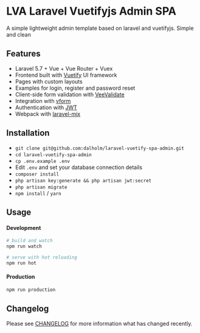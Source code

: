 # LVA Laravel Vuetifyjs Admin SPA 

A simple lightweight admin template based on laravel and vuetifyjs. Simple and clean


## Features

- Laravel 5.7 + Vue + Vue Router + Vuex
- Frontend built with [Vuetify](https://github.com/vuetifyjs/vuetify) UI framework
- Pages with custom layouts 
- Examples for login, register and password reset
- Client-side form validation with [VeeValidate](https://github.com/baianat/vee-validate)
- Integration with [vform](https://github.com/cretueusebiu/vform)
- Authentication with [JWT](https://github.com/tymondesigns/jwt-auth)
- Webpack with [laravel-mix](https://github.com/JeffreyWay/laravel-mix)

## Installation
- `git clone git@github.com:dalholm/laravel-vuetify-spa-admin.git`
- `cd laravel-vuetify-spa-admin`
- `cp .env.example .env`
- Edit `.env` and set your database connection details
- `composer install`
- `php artisan key:generate && php artisan jwt:secret`
- `php artisan migrate`
- `npm install` / `yarn`

## Usage

#### Development

```bash
# build and watch
npm run watch

# serve with hot reloading
npm run hot
```

#### Production

```bash
npm run production
```

## Changelog
Please see [CHANGELOG](CHANGELOG.md) for more information what has changed recently.


